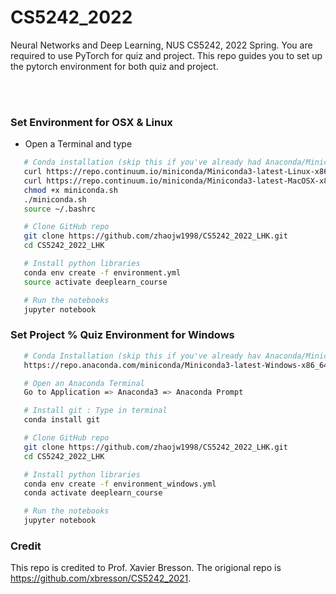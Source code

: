 # CS5242_2022
Neural Networks and Deep Learning, NUS CS5242, 2022 Spring. You are required to use PyTorch for quiz and project. This repo guides you to set up the pytorch environment for both quiz and project.


<br><br>

### Set Environment for OSX & Linux

* Open a Terminal and type


```sh
   # Conda installation (skip this if you've already had Anaconda/Miniconda installed)
   curl https://repo.continuum.io/miniconda/Miniconda3-latest-Linux-x86_64.sh -o miniconda.sh -J -L -k # Linux
   curl https://repo.continuum.io/miniconda/Miniconda3-latest-MacOSX-x86_64.sh -o miniconda.sh -J -L -k # OSX
   chmod +x miniconda.sh
   ./miniconda.sh
   source ~/.bashrc

   # Clone GitHub repo
   git clone https://github.com/zhaojw1998/CS5242_2022_LHK.git
   cd CS5242_2022_LHK

   # Install python libraries
   conda env create -f environment.yml
   source activate deeplearn_course

   # Run the notebooks
   jupyter notebook
   ```




### Set Project % Quiz Environment for Windows 

```sh
   # Conda Installation (skip this if you've already hav Anaconda/Miniconda installed)
   https://repo.anaconda.com/miniconda/Miniconda3-latest-Windows-x86_64.exe

   # Open an Anaconda Terminal 
   Go to Application => Anaconda3 => Anaconda Prompt 

   # Install git : Type in terminal
   conda install git 

   # Clone GitHub repo
   git clone https://github.com/zhaojw1998/CS5242_2022_LHK.git
   cd CS5242_2022_LHK

   # Install python libraries
   conda env create -f environment_windows.yml
   conda activate deeplearn_course

   # Run the notebooks
   jupyter notebook
   ```


### Credit
This repo is credited to Prof. Xavier Bresson. The origional repo is https://github.com/xbresson/CS5242_2021.


<br><br><br><br><br><br>
